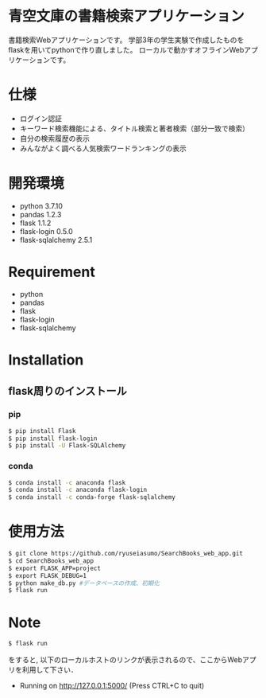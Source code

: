 # 青空文庫の書籍検索アプリケーション
書籍検索Webアプリケーションです。
学部3年の学生実験で作成したものをflaskを用いてpythonで作り直しました。
ローカルで動かすオフラインWebアプリケーションです。

# 仕様
* ログイン認証
* キーワード検索機能による、タイトル検索と著者検索（部分一致で検索）
* 自分の検索履歴の表示
* みんながよく調べる人気検索ワードランキングの表示


# 開発環境
* python 3.7.10
* pandas 1.2.3
* flask 1.1.2
* flask-login 0.5.0
* flask-sqlalchemy 2.5.1

# Requirement
* python
* pandas
* flask
* flask-login
* flask-sqlalchemy

# Installation
## flask周りのインストール
### pip 
```bash
$ pip install Flask
$ pip install flask-login
$ pip install -U Flask-SQLAlchemy
```
### conda
```bash
$ conda install -c anaconda flask
$ conda install -c anaconda flask-login
$ conda install -c conda-forge flask-sqlalchemy
```

# 使用方法
```bash
$ git clone https://github.com/ryuseiasumo/SearchBooks_web_app.git
$ cd SearchBooks_web_app
$ export FLASK_APP=project
$ export FLASK_DEBUG=1
$ python make_db.py #データベースの作成、初期化
$ flask run
```

# Note
```bash
$ flask run
```
をすると, 以下のローカルホストのリンクが表示されるので、ここからWebアプリを利用して下さい．
* Running on http://127.0.0.1:5000/ (Press CTRL+C to quit)
